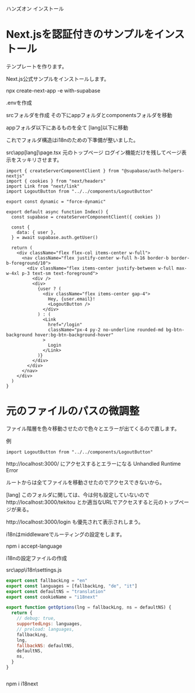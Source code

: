 <!--
title:   Next.js App router 認証機能付き 開発用テンプレート
tags:    Next.js,Supabase,メール認証
id:      12da291e560c4850b511
private: true
-->
ハンズオン インストール

# Next.jsを認証付きのサンプルをインストール

テンプレートを作ります。

Next.js公式サンプルをインストールします。

npx create-next-app -e with-supabase

.envを作成

srcフォルダを作成
その下にappフォルダとcomponentsフォルダを移動

appフォルダ以下にあるものを全て
[lang]以下に移動

これでフォルダ構造はi18nのための下準備が整いました。

src\app\[lang]\page.tsx
元のトップページ
ログイン機能だけを残してページ表示をスッキリさせます。

```src\app\[lang]\page.tsx
import { createServerComponentClient } from "@supabase/auth-helpers-nextjs"
import { cookies } from "next/headers"
import Link from "next/link"
import LogoutButton from "../../components/LogoutButton"

export const dynamic = "force-dynamic"

export default async function Index() {
  const supabase = createServerComponentClient({ cookies })

  const {
    data: { user },
  } = await supabase.auth.getUser()

  return (
    <div className="flex flex-col items-center w-full">
      <nav className="flex justify-center w-full h-16 border-b border-b-foreground/10">
        <div className="flex items-center justify-between w-full max-w-4xl p-3 text-sm text-foreground">
          <div />
          <div>
            {user ? (
              <div className="flex items-center gap-4">
                Hey, {user.email}!
                <LogoutButton />
              </div>
            ) : (
              <Link
                href="/login"
                className="px-4 py-2 no-underline rounded-md bg-btn-background hover:bg-btn-background-hover"
              >
                Login
              </Link>
            )}
          </div>
        </div>
      </nav>
    </div>
  )
}

```



# 元のファイルのパスの微調整

ファイル階層を色々移動させたので色々とエラーが出てくるので直します。

例

```src\app\[lang]\page.tsx
import LogoutButton from "../../components/LogoutButton"

```



http://localhost:3000/
にアクセスするとエラーになる
Unhandled Runtime Error

ルートからは全てファイルを移動させたのでアクセスできないから。

[lang]
このフォルダに関しては、今は何も設定していないので
http://localhost:3000/tekitou
とか適当なURLでアクセスすると元のトップページが来る。

http://localhost:3000/login
も優先されて表示されしまう。



i18nはmiddlewareでルーティングの設定をします。

npm i accept-language

i18nの設定ファイルの作成

src\app\i18n\settings.js

```src\app\i18n\settings.js
export const fallbackLng = "en"
export const languages = [fallbackLng, "de", "it"]
export const defaultNS = "translation"
export const cookieName = "i18next"

export function getOptions(lng = fallbackLng, ns = defaultNS) {
  return {
    // debug: true,
    supportedLngs: languages,
    // preload: languages,
    fallbackLng,
    lng,
    fallbackNS: defaultNS,
    defaultNS,
    ns,
  }
}



```




npm i i18next